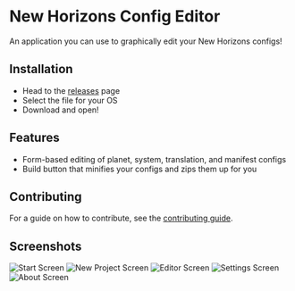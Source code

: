 # New Horizons Config Editor

An application you can use to graphically edit your New Horizons configs!

## Installation

-   Head to the [releases](https://github.com/Bwc9876/nh-config-editor/releases) page
-   Select the file for your OS
-   Download and open!

## Features

-   Form-based editing of planet, system, translation, and manifest configs
-   Build button that minifies your configs and zips them up for you

## Contributing

For a guide on how to contribute, see the [contributing guide](CONTRIBUTING.md).

## Screenshots

![Start Screen](https://user-images.githubusercontent.com/25644444/177099133-84492d08-775c-423d-b7b6-cc9709039498.png)
![New Project Screen](https://user-images.githubusercontent.com/25644444/177099546-b0e7c0a1-3542-4045-ad0a-eda8ef05eded.png)
![Editor Screen](https://user-images.githubusercontent.com/25644444/177099295-52a2a622-9c8f-45c4-9054-a05377a2e4d0.png)
![Settings Screen](https://user-images.githubusercontent.com/25644444/177099412-2e3c711d-1d39-4f01-bc34-c0e2e504a30a.png)
![About Screen](https://user-images.githubusercontent.com/25644444/177099482-9152ec40-616b-4954-9e38-8c9263a5fdba.png)

